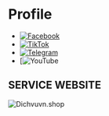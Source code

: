 # Profile
- [![Facebook](https://subgiare.vn/jampack/dist/img/svg/facebook.svg)](https://www.facebook.com/share/161XVKM6Ng/ "Facebook")  
- [![TikTok](https://subgiare.vn/jampack/dist/img/svg/tiktok.svg?123)](https://www.tiktok.com/@quangapine "TikTok")  
- [![Telegram](https://sharegiare.xyz/images/telegram.gif)](https://t.me/quangnqtoolcode "Telegram")  
- [![YouTube](https://sharegiare.xyz/images/ytb.gif](https://youtube.com/@quangapicom?si=Utn50Vuv82dNi8cU) "YouTube")

## SERVICE WEBSITE 
![Dichvuvn.shop](https://i.imgur.com/hd3CRcO.jpeg "DICHVUVN.SHOP")
